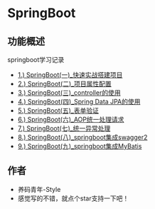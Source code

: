 # SpringBoot


## 功能概述

springboot学习记录

   * [1.) SpringBoot(一)_快速实战搭建项目](/springboot(一)/SpringBoot(一)_快速实战搭建项目.md)
   * [2.) SpringBoot(二)_项目属性配置](/springboot(二)/SpringBoot(二)_项目属性配置.md)
   * [3.) SpringBoot(三)_controller的使用](/springboot(三)/SpringBoot(三)_controller的使用.md)
   * [4.) SpringBoot(四)_Spring Data JPA的使用](/springboot(四)/SpringBoot(四)_SpringDataJPA的使用.md)
   * [5.) SpringBoot(五)_表单验证](/springboot(五)/SpringBoot(五)_表单验证.md)
   * [6.) SpringBoot(六)_AOP统一处理请求](/springboot(六)/SpringBoot(六)_AOP统一处理请求.md)
   * [7.) SpringBoot(七)_统一异常处理](/springboot(七)/SpringBoot(七)_统一异常处理.md)
   * [8.) SpringBoot(八)_springboot集成swagger2](/springboot(八)/SpringBoot(八)_springboot集成swagger2.md)
   * [9.) SpringBoot(九)_springboot集成MyBatis](/springboot(九)/SpringBoot(九)_springboot集成MyBatis.md)
   
   
   
   
  


## 作者

- 养码青年-Style
- 感觉写的不错，就点个star支持一下吧！